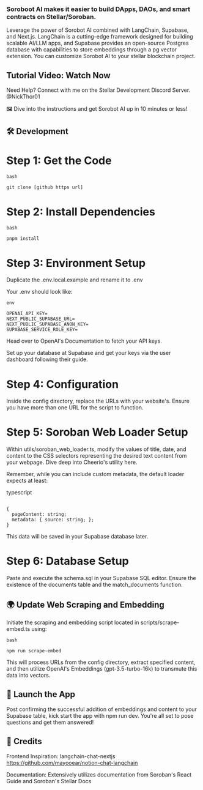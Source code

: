 ### Soroboot AI makes it easier to build DApps, DAOs, and smart contracts on Stellar/Soroban.

Leverage the power of Sorobot AI combined with LangChain, Supabase, and Next.js. LangChain is a cutting-edge framework designed for building scalable AI/LLM apps, and Supabase provides an open-source Postgres database with capabilities to store embeddings through a pg vector extension. You can customize Sorobot AI to your stellar blockchain project.

## Tutorial Video: Watch Now

Need Help? Connect with me on the Stellar Development Discord Server. @NickThor01

🖼️ Dive into the instructions and get Sorobot AI up in 10 minutes or less!

## 🛠️ Development

# Step 1: Get the Code

```
bash

git clone [github https url]
```

# Step 2: Install Dependencies


```
bash

pnpm install

```

# Step 3: Environment Setup

Duplicate the .env.local.example and rename it to .env

Your .env should look like:

```
env

OPENAI_API_KEY=
NEXT_PUBLIC_SUPABASE_URL=
NEXT_PUBLIC_SUPABASE_ANON_KEY=
SUPABASE_SERVICE_ROLE_KEY=

```

Head over to OpenAI's Documentation to fetch your API keys.

Set up your database at Supabase and get your keys via the user dashboard following their guide.

# Step 4: Configuration

Inside the config directory, replace the URLs with your website's. Ensure you have more than one URL for the script to function.

# Step 5: Soroban Web Loader Setup

Within utils/soroban_web_loader.ts, modify the values of title, date, and content to the CSS selectors representing the desired text content from your webpage. Dive deep into Cheerio's utility here.

Remember, while you can include custom metadata, the default loader expects at least:

typescript

```

{
  pageContent: string;
  metadata: { source: string; };
}

```

This data will be saved in your Supabase database later.

# Step 6: Database Setup

Paste and execute the schema.sql in your Supabase SQL editor. Ensure the existence of the documents table and the match_documents function.

## 🌍 Update Web Scraping and Embedding

Initiate the scraping and embedding script located in scripts/scrape-embed.ts using:


```
bash

npm run scrape-embed

```

This will process URLs from the config directory, extract specified content, and then utilize OpenAI's Embeddings (gpt-3.5-turbo-16k) to transmute this data into vectors.

## 🚀 Launch the App

Post confirming the successful addition of embeddings and content to your Supabase table, kick start the app with npm run dev. You're all set to pose questions and get them answered!

## 📜 Credits

Frontend Inspiration: langchain-chat-nextjs
https://github.com/mayooear/notion-chat-langchain

Documentation: Extensively utilizes documentation from Soroban's React Guide and Soroban's Stellar Docs
